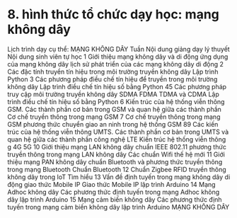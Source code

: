 # 8. hình thức tổ chức dạy học: mạng không dây
Lịch trình dạy cụ thể: MẠNG KHÔNG DÂY Tuần Nội dung giảng dạy lý thuyết Nội dung sinh viên tự học 1 Giới thiệu mạng không dây và di động ứng dụng của mạng không dây lịch sử phát triển của các mạng không dây di động
2 Các đặc tính truyền tín hiệu trong môi trường truyền không dây Lập trình Python
3 Các phương pháp điều chế tín hiệu để truyền trong môi trường không dây Lập trình điều chế tín hiệu số bằng Python
45 Các phương pháp truy cập môi trường truyền không dây SDMA FDMA TDMA và CDMA Lập trình điều chế tín hiệu số bằng Python
6 Kiến trúc của hệ thống viễn thông GSM. Các thành phần cơ bản trong GSM và quan hệ giữa các thành phần Cơ chế truyền thông trong mạng GSM
7 Cơ chế truyền thông trong mạng GSM phương thức chuyển giao an ninh trong hệ thống GSM
89 Các kiến trúc của hệ thống viễn thông UMTS. Các thành phần cơ bản trong UMTS và quan hệ giữa các thành phần công nghệ LTE Kiến trúc hệ thống viễn thông g 4G 5G
10 Giới thiệu mạng LAN không dây chuẩn IEEE 802.11 phương thức truyền thông trong mạng LAN không dây Các chuẩn Wifi thế hệ mới
11 Giới thiệu mạng PAN không dây chuẩn Bluetooth và phương thức truyền thông trong mạng Bluetooth Chuẩn Bluetooth
12 Chuẩn Zigbee RFID truyền thông không dây trong IoT Tìm hiểu
13 Vấn đề định tuyến trong mạng không dây di động giao thức Mobile IP Giao thức Mobile IP lập trình Arduino
14 Mạng Adhoc không dây Các phương thức định tuyến trong mạng Adhoc không dây lập trình Arduino
15 Mạng cảm biến không dây Các phương thức định tuyến trong mạng cảm biến không dây lập trình Arduino
MẠNG KHÔNG DÂY
